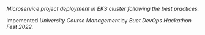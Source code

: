 *Microservice project deployment in EKS cluster following the best practices.*

Impemented *University Course Management* by 
*Buet DevOps Hackathon Fest 2022.*

